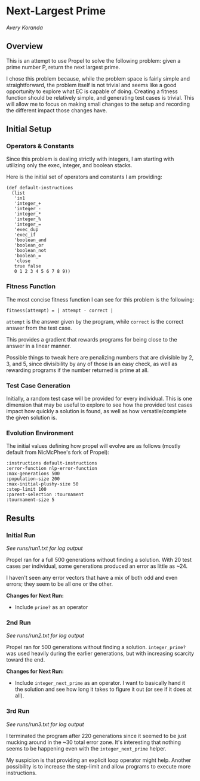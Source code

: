 # Next-Largest Prime
_Avery Koranda_

## Overview

This is an attempt to use Propel to solve the following problem: given a prime number P, return the next largest prime.

I chose this problem because, while the problem space is fairly simple and straightforward, the problem itself is not trivial and seems like a good opportunity to explore what EC is capable of doing. Creating a fitness function should be relatively simple, and generating test cases is trivial. This will allow me to focus on making small changes to the setup and recording the different impact those changes have.

## Initial Setup

### Operators & Constants

Since this problem is dealing strictly with integers, I am starting with utilizing only the exec, integer, and boolean stacks.

Here is the initial set of operators and constants I am providing:

```
(def default-instructions
  (list
   'in1
   'integer_+
   'integer_-
   'integer_*
   'integer_%
   'integer_=
   'exec_dup
   'exec_if
   'boolean_and
   'boolean_or
   'boolean_not
   'boolean_=
   'close
   true false
   0 1 2 3 4 5 6 7 8 9))
```

### Fitness Function

The most concise fitness function I can see for this problem is the following:

```
fitness(attempt) = | attempt - correct |
```

`attempt` is the answer given by the program, while `correct` is the correct answer from the test case.

This provides a gradient that rewards programs for being close to the answer in a linear manner.

Possible things to tweak here are penalizing numbers that are divisible by 2, 3, and 5, since divisibility by any of those is an easy check, as well as rewarding programs if the number returned is prime at all.

### Test Case Generation

Initially, a random test case will be provided for every individual. This is one dimension that may be useful to explore to see how the provided test cases impact how quickly a solution is found, as well as how versatile/complete the given solution is.

### Evolution Environment

The initial values defining how propel will evolve are as follows (mostly default from NicMcPhee's fork of Propel):

```
:instructions default-instructions
:error-function nlp-error-function
:max-generations 500
:population-size 200
:max-initial-plushy-size 50
:step-limit 100
:parent-selection :tournament
:tournament-size 5
```

## Results

### Initial Run
_See runs/run1.txt for log output_

Propel ran for a full 500 generations without finding a solution. With 20 test cases per individual, some generations produced an error as little as ~24.

I haven't seen any error vectors that have a mix of both odd and even errors; they seem to be all one or the other.

**Changes for Next Run:**
* Include `prime?` as an operator

### 2nd Run
_See runs/run2.txt for log output_

Propel ran for 500 generations without finding a solution. `integer_prime?` was used heavily during the earlier generations, but with increasing scarcity toward the end.

**Changes for Next Run:**
* Include `integer_next_prime` as an operator. I want to basically hand it the solution and see how long it takes to figure it out (or see if it does at all).

### 3rd Run
_See runs/run3.txt for log output_

I terminated the program after 220 generations since it seemed to be just mucking around in the ~30 total error zone. It's interesting that nothing seems to be happening even with the `integer_next_prime` helper.

My suspicion is that providing an explicit loop operator might help. Another possibility is to increase the step-limit and allow programs to execute more instructions.
